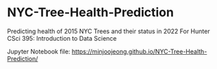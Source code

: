 # NYC-Tree-Health-Prediction
Predicting health of 2015 NYC Trees and their status in 2022
For Hunter CSci 395: Introduction to Data Science

Jupyter Notebook file:
https://minjoojeong.github.io/NYC-Tree-Health-Prediction/
